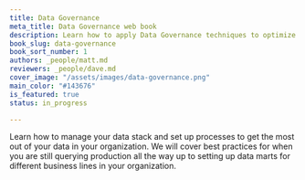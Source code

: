 ```yaml
---
title: Data Governance
meta_title: Data Governance web book
description: Learn how to apply Data Governance techniques to optimize your data stack
book_slug: data-governance
book_sort_number: 1
authors: _people/matt.md
reviewers: _people/dave.md
cover_image: "/assets/images/data-governance.png"
main_color: "#143676"
is_featured: true
status: in_progress

---
```

Learn how to manage your data stack and set up processes to get the most out of your data in your organization. We will cover best practices for when you are still querying production all the way up to setting up data marts for different business lines in your organization.

<!--[if lte IE 8]>
<script charset=“utf-8” type=“text/javascript” src=“//js.hsforms.net/forms/v2-legacy.js”></script>
<![endif]-->
<script charset=“utf-8" type=“text/javascript” src=“//js.hsforms.net/forms/v2.js”></script>
<script>
 hbspt.forms.create({
    portalId: “392937”,
    formId: “ad53695c-4dd0-4256-949b-8a9196c2ed6c”,
    sfdcCampaignId: “7011M000001BdECQA0”
});
</script>